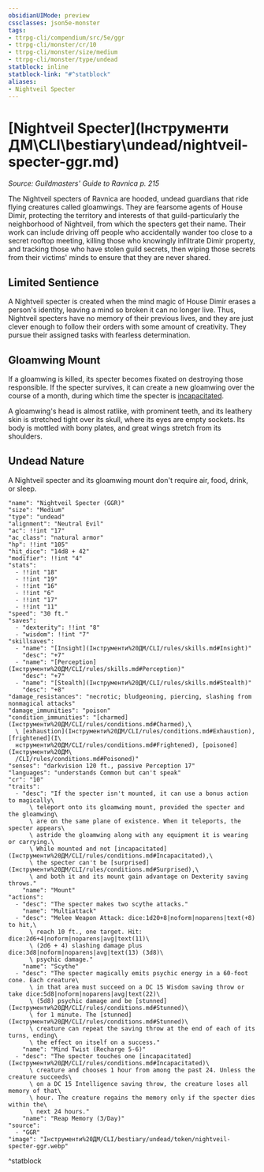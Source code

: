 ```yaml
---
obsidianUIMode: preview
cssclasses: json5e-monster
tags:
- ttrpg-cli/compendium/src/5e/ggr
- ttrpg-cli/monster/cr/10
- ttrpg-cli/monster/size/medium
- ttrpg-cli/monster/type/undead
statblock: inline
statblock-link: "#^statblock"
aliases:
- Nightveil Specter
---
```

# [Nightveil Specter](Інструменти ДМ\CLI\bestiary\undead/nightveil-specter-ggr.md)
*Source: Guildmasters' Guide to Ravnica p. 215*  

The Nightveil specters of Ravnica are hooded, undead guardians that ride flying creatures called gloamwings. They are fearsome agents of House Dimir, protecting the territory and interests of that guild-particularly the neighborhood of Nightveil, from which the specters get their name. Their work can include driving off people who accidentally wander too close to a secret rooftop meeting, killing those who knowingly infiltrate Dimir property, and tracking those who have stolen guild secrets, then wiping those secrets from their victims' minds to ensure that they are never shared.

## Limited Sentience

A Nightveil specter is created when the mind magic of House Dimir erases a person's identity, leaving a mind so broken it can no longer live. Thus, Nightveil specters have no memory of their previous lives, and they are just clever enough to follow their orders with some amount of creativity. They pursue their assigned tasks with fearless determination.

## Gloamwing Mount

If a gloamwing is killed, its specter becomes fixated on destroying those responsible. If the specter survives, it can create a new gloamwing over the course of a month, during which time the specter is [incapacitated](Інструменти%20ДМ/CLI/rules/conditions.md#Incapacitated).

A gloamwing's head is almost ratlike, with prominent teeth, and its leathery skin is stretched tight over its skull, where its eyes are empty sockets. Its body is mottled with bony plates, and great wings stretch from its shoulders.

## Undead Nature

A Nightveil specter and its gloamwing mount don't require air, food, drink, or sleep.

```statblock
"name": "Nightveil Specter (GGR)"
"size": "Medium"
"type": "undead"
"alignment": "Neutral Evil"
"ac": !!int "17"
"ac_class": "natural armor"
"hp": !!int "105"
"hit_dice": "14d8 + 42"
"modifier": !!int "4"
"stats":
  - !!int "18"
  - !!int "19"
  - !!int "16"
  - !!int "6"
  - !!int "17"
  - !!int "11"
"speed": "30 ft."
"saves":
  - "dexterity": !!int "8"
  - "wisdom": !!int "7"
"skillsaves":
  - "name": "[Insight](Інструменти%20ДМ/CLI/rules/skills.md#Insight)"
    "desc": "+7"
  - "name": "[Perception](Інструменти%20ДМ/CLI/rules/skills.md#Perception)"
    "desc": "+7"
  - "name": "[Stealth](Інструменти%20ДМ/CLI/rules/skills.md#Stealth)"
    "desc": "+8"
"damage_resistances": "necrotic; bludgeoning, piercing, slashing from nonmagical attacks"
"damage_immunities": "poison"
"condition_immunities": "[charmed](Інструменти%20ДМ/CLI/rules/conditions.md#Charmed),\
  \ [exhaustion](Інструменти%20ДМ/CLI/rules/conditions.md#Exhaustion), [frightened](І\
  нструменти%20ДМ/CLI/rules/conditions.md#Frightened), [poisoned](Інструменти%20ДМ\
  /CLI/rules/conditions.md#Poisoned)"
"senses": "darkvision 120 ft., passive Perception 17"
"languages": "understands Common but can't speak"
"cr": "10"
"traits":
  - "desc": "If the specter isn't mounted, it can use a bonus action to magically\
      \ teleport onto its gloamwing mount, provided the specter and the gloamwing\
      \ are on the same plane of existence. When it teleports, the specter appears\
      \ astride the gloamwing along with any equipment it is wearing or carrying.\
      \ While mounted and not [incapacitated](Інструменти%20ДМ/CLI/rules/conditions.md#Incapacitated),\
      \ the specter can't be [surprised](Інструменти%20ДМ/CLI/rules/conditions.md#Surprised),\
      \ and both it and its mount gain advantage on Dexterity saving throws."
    "name": "Mount"
"actions":
  - "desc": "The specter makes two scythe attacks."
    "name": "Multiattack"
  - "desc": "Melee Weapon Attack: dice:1d20+8|noform|noparens|text(+8) to hit,\
      \ reach 10 ft., one target. Hit: dice:2d6+4|noform|noparens|avg|text(11)\
      \ (2d6 + 4) slashing damage plus dice:3d8|noform|noparens|avg|text(13) (3d8)\
      \ psychic damage."
    "name": "Scythe"
  - "desc": "The specter magically emits psychic energy in a 60-foot cone. Each creature\
      \ in that area must succeed on a DC 15 Wisdom saving throw or take dice:5d8|noform|noparens|avg|text(22)\
      \ (5d8) psychic damage and be [stunned](Інструменти%20ДМ/CLI/rules/conditions.md#Stunned)\
      \ for 1 minute. The [stunned](Інструменти%20ДМ/CLI/rules/conditions.md#Stunned)\
      \ creature can repeat the saving throw at the end of each of its turns, ending\
      \ the effect on itself on a success."
    "name": "Mind Twist (Recharge 5-6)"
  - "desc": "The specter touches one [incapacitated](Інструменти%20ДМ/CLI/rules/conditions.md#Incapacitated)\
      \ creature and chooses 1 hour from among the past 24. Unless the creature succeeds\
      \ on a DC 15 Intelligence saving throw, the creature loses all memory of that\
      \ hour. The creature regains the memory only if the specter dies within the\
      \ next 24 hours."
    "name": "Reap Memory (3/Day)"
"source":
  - "GGR"
"image": "Інструменти%20ДМ/CLI/bestiary/undead/token/nightveil-specter-ggr.webp"
```
^statblock